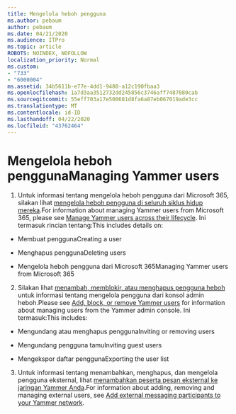 ```yaml
---
title: Mengelola heboh pengguna
ms.author: pebaum
author: pebaum
ms.date: 04/21/2020
ms.audience: ITPro
ms.topic: article
ROBOTS: NOINDEX, NOFOLLOW
localization_priority: Normal
ms.custom:
- "733"
- "6000004"
ms.assetid: 34b5611b-e77e-4dd1-9480-a12c190fbaa3
ms.openlocfilehash: 1a7d3aa3512732dd245856c3746aff7487080cab
ms.sourcegitcommit: 55eff703a17e500681d8fa6a87eb067019ade3cc
ms.translationtype: MT
ms.contentlocale: id-ID
ms.lasthandoff: 04/22/2020
ms.locfileid: "43762464"
---
```

# <a name="managing-yammer-users"></a><span data-ttu-id="dcbe5-102">Mengelola heboh pengguna</span><span class="sxs-lookup"><span data-stu-id="dcbe5-102">Managing Yammer users</span></span>

1. <span data-ttu-id="dcbe5-103">Untuk informasi tentang mengelola heboh pengguna dari Microsoft 365, silakan lihat [mengelola heboh pengguna di seluruh siklus hidup mereka](https://docs.microsoft.com/yammer/manage-yammer-users/manage-users-across-their-lifecycle).</span><span class="sxs-lookup"><span data-stu-id="dcbe5-103">For information about managing Yammer users from Microsoft 365, please see [Manage Yammer users across their lifecycle](https://docs.microsoft.com/yammer/manage-yammer-users/manage-users-across-their-lifecycle).</span></span> <span data-ttu-id="dcbe5-104">Ini termasuk rincian tentang:</span><span class="sxs-lookup"><span data-stu-id="dcbe5-104">This includes details on:</span></span>

  - <span data-ttu-id="dcbe5-105">Membuat pengguna</span><span class="sxs-lookup"><span data-stu-id="dcbe5-105">Creating a user</span></span>

  - <span data-ttu-id="dcbe5-106">Menghapus pengguna</span><span class="sxs-lookup"><span data-stu-id="dcbe5-106">Deleting users</span></span>

  - <span data-ttu-id="dcbe5-107">Mengelola heboh pengguna dari Microsoft 365</span><span class="sxs-lookup"><span data-stu-id="dcbe5-107">Managing Yammer users from Microsoft 365</span></span>

2. <span data-ttu-id="dcbe5-108">Silakan lihat [menambah, memblokir, atau menghapus pengguna heboh](https://alchemyportal.azurewebsites.net/Rule/ManageYammer%20users%20across%20their%20lifecycle%20from%20Office%20365) untuk informasi tentang mengelola pengguna dari konsol admin heboh.</span><span class="sxs-lookup"><span data-stu-id="dcbe5-108">Please see [Add, block, or remove Yammer users](https://alchemyportal.azurewebsites.net/Rule/ManageYammer%20users%20across%20their%20lifecycle%20from%20Office%20365) for information about managing users from the Yammer admin console.</span></span> <span data-ttu-id="dcbe5-109">Ini termasuk:</span><span class="sxs-lookup"><span data-stu-id="dcbe5-109">This includes:</span></span>

  - <span data-ttu-id="dcbe5-110">Mengundang atau menghapus pengguna</span><span class="sxs-lookup"><span data-stu-id="dcbe5-110">Inviting or removing users</span></span>

  - <span data-ttu-id="dcbe5-111">Mengundang pengguna tamu</span><span class="sxs-lookup"><span data-stu-id="dcbe5-111">Inviting guest users</span></span>

  - <span data-ttu-id="dcbe5-112">Mengekspor daftar pengguna</span><span class="sxs-lookup"><span data-stu-id="dcbe5-112">Exporting the user list</span></span>

3. <span data-ttu-id="dcbe5-113">Untuk informasi tentang menambahkan, menghapus, dan mengelola pengguna eksternal, lihat [menambahkan peserta pesan eksternal ke jaringan Yammer Anda](https://docs.microsoft.com/yammer/work-with-external-users/add-external-participants).</span><span class="sxs-lookup"><span data-stu-id="dcbe5-113">For information about adding, removing and managing external users, see [Add external messaging participants to your Yammer network](https://docs.microsoft.com/yammer/work-with-external-users/add-external-participants).</span></span>
